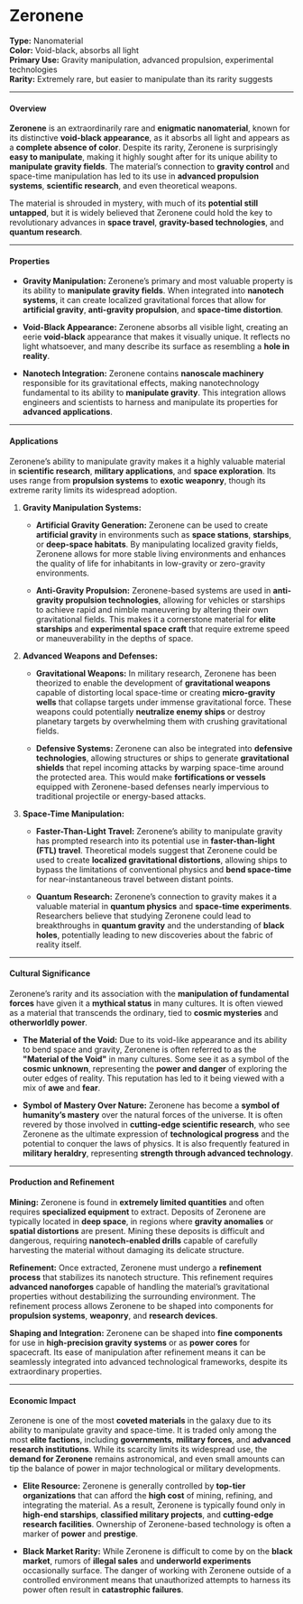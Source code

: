 # Zeronene

**Type:** Nanomaterial  
**Color:** Void-black, absorbs all light  
**Primary Use:** Gravity manipulation, advanced propulsion, experimental technologies  
**Rarity:** Extremely rare, but easier to manipulate than its rarity suggests

---

#### **Overview**

**Zeronene** is an extraordinarily rare and **enigmatic nanomaterial**, known for its distinctive **void-black appearance**, as it absorbs all light and appears as a **complete absence of color**. Despite its rarity, Zeronene is surprisingly **easy to manipulate**, making it highly sought after for its unique ability to **manipulate gravity fields**. The material’s connection to **gravity control** and space-time manipulation has led to its use in **advanced propulsion systems**, **scientific research**, and even theoretical weapons.

The material is shrouded in mystery, with much of its **potential still untapped**, but it is widely believed that Zeronene could hold the key to revolutionary advances in **space travel**, **gravity-based technologies**, and **quantum research**.

---

#### **Properties**

- **Gravity Manipulation:** Zeronene’s primary and most valuable property is its ability to **manipulate gravity fields**. When integrated into **nanotech systems**, it can create localized gravitational forces that allow for **artificial gravity**, **anti-gravity propulsion**, and **space-time distortion**.
    
- **Void-Black Appearance:** Zeronene absorbs all visible light, creating an eerie **void-black** appearance that makes it visually unique. It reflects no light whatsoever, and many describe its surface as resembling a **hole in reality**.
    
- **Nanotech Integration:** Zeronene contains **nanoscale machinery** responsible for its gravitational effects, making nanotechnology fundamental to its ability to **manipulate gravity**. This integration allows engineers and scientists to harness and manipulate its properties for **advanced applications**.
    

---

#### **Applications**

Zeronene’s ability to manipulate gravity makes it a highly valuable material in **scientific research**, **military applications**, and **space exploration**. Its uses range from **propulsion systems** to **exotic weaponry**, though its extreme rarity limits its widespread adoption.

1. **Gravity Manipulation Systems:**
    
    - **Artificial Gravity Generation:** Zeronene can be used to create **artificial gravity** in environments such as **space stations**, **starships**, or **deep-space habitats**. By manipulating localized gravity fields, Zeronene allows for more stable living environments and enhances the quality of life for inhabitants in low-gravity or zero-gravity environments.
        
    - **Anti-Gravity Propulsion:** Zeronene-based systems are used in **anti-gravity propulsion technologies**, allowing for vehicles or starships to achieve rapid and nimble maneuvering by altering their own gravitational fields. This makes it a cornerstone material for **elite starships** and **experimental space craft** that require extreme speed or maneuverability in the depths of space.
        
2. **Advanced Weapons and Defenses:**
    
    - **Gravitational Weapons:** In military research, Zeronene has been theorized to enable the development of **gravitational weapons** capable of distorting local space-time or creating **micro-gravity wells** that collapse targets under immense gravitational force. These weapons could potentially **neutralize enemy ships** or destroy planetary targets by overwhelming them with crushing gravitational fields.
        
    - **Defensive Systems:** Zeronene can also be integrated into **defensive technologies**, allowing structures or ships to generate **gravitational shields** that repel incoming attacks by warping space-time around the protected area. This would make **fortifications or vessels** equipped with Zeronene-based defenses nearly impervious to traditional projectile or energy-based attacks.
        
3. **Space-Time Manipulation:**
    
    - **Faster-Than-Light Travel:** Zeronene’s ability to manipulate gravity has prompted research into its potential use in **faster-than-light (FTL) travel**. Theoretical models suggest that Zeronene could be used to create **localized gravitational distortions**, allowing ships to bypass the limitations of conventional physics and **bend space-time** for near-instantaneous travel between distant points.
        
    - **Quantum Research:** Zeronene’s connection to gravity makes it a valuable material in **quantum physics** and **space-time experiments**. Researchers believe that studying Zeronene could lead to breakthroughs in **quantum gravity** and the understanding of **black holes**, potentially leading to new discoveries about the fabric of reality itself.
        

---

#### **Cultural Significance**

Zeronene’s rarity and its association with the **manipulation of fundamental forces** have given it a **mythical status** in many cultures. It is often viewed as a material that transcends the ordinary, tied to **cosmic mysteries** and **otherworldly power**.

- **The Material of the Void:** Due to its void-like appearance and its ability to bend space and gravity, Zeronene is often referred to as the **"Material of the Void"** in many cultures. Some see it as a symbol of the **cosmic unknown**, representing the **power and danger** of exploring the outer edges of reality. This reputation has led to it being viewed with a mix of **awe** and **fear**.
    
- **Symbol of Mastery Over Nature:** Zeronene has become a **symbol of humanity’s mastery** over the natural forces of the universe. It is often revered by those involved in **cutting-edge scientific research**, who see Zeronene as the ultimate expression of **technological progress** and the potential to conquer the laws of physics. It is also frequently featured in **military heraldry**, representing **strength through advanced technology**.
    

---

#### **Production and Refinement**

**Mining:** Zeronene is found in **extremely limited quantities** and often requires **specialized equipment** to extract. Deposits of Zeronene are typically located in **deep space**, in regions where **gravity anomalies** or **spatial distortions** are present. Mining these deposits is difficult and dangerous, requiring **nanotech-enabled drills** capable of carefully harvesting the material without damaging its delicate structure.

**Refinement:** Once extracted, Zeronene must undergo a **refinement process** that stabilizes its nanotech structure. This refinement requires **advanced nanoforges** capable of handling the material’s gravitational properties without destabilizing the surrounding environment. The refinement process allows Zeronene to be shaped into components for **propulsion systems**, **weaponry**, and **research devices**.

**Shaping and Integration:** Zeronene can be shaped into **fine components** for use in **high-precision gravity systems** or as **power cores** for spacecraft. Its ease of manipulation after refinement means it can be seamlessly integrated into advanced technological frameworks, despite its extraordinary properties.

---

#### **Economic Impact**

Zeronene is one of the most **coveted materials** in the galaxy due to its ability to manipulate gravity and space-time. It is traded only among the most **elite factions**, including **governments**, **military forces**, and **advanced research institutions**. While its scarcity limits its widespread use, the **demand for Zeronene** remains astronomical, and even small amounts can tip the balance of power in major technological or military developments.

- **Elite Resource:** Zeronene is generally controlled by **top-tier organizations** that can afford the **high cost** of mining, refining, and integrating the material. As a result, Zeronene is typically found only in **high-end starships**, **classified military projects**, and **cutting-edge research facilities**. Ownership of Zeronene-based technology is often a marker of **power** and **prestige**.
    
- **Black Market Rarity:** While Zeronene is difficult to come by on the **black market**, rumors of **illegal sales** and **underworld experiments** occasionally surface. The danger of working with Zeronene outside of a controlled environment means that unauthorized attempts to harness its power often result in **catastrophic failures**.